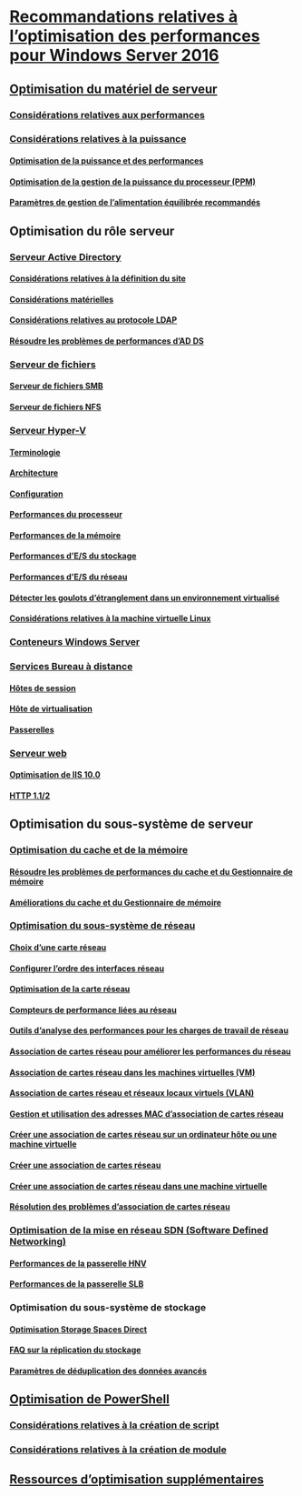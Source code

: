 # [Recommandations relatives à l’optimisation des performances pour Windows Server 2016](index.md)
## [Optimisation du matériel de serveur](hardware/index.md)
### [Considérations relatives aux performances](hardware/index.md)
### [Considérations relatives à la puissance](hardware/power.md)
#### [Optimisation de la puissance et des performances](hardware/power/power-performance-tuning.md)
#### [Optimisation de la gestion de la puissance du processeur (PPM)](hardware/power/processor-power-management-tuning.md)
#### [Paramètres de gestion de l’alimentation équilibrée recommandés](hardware/power/recommended-balanced-plan-parameters.md)
## Optimisation du rôle serveur
### [Serveur Active Directory](role/active-directory-server/index.md)
#### [Considérations relatives à la définition du site](role/active-directory-server/site-definition-considerations.md)
#### [Considérations matérielles](role/active-directory-server/hardware-considerations.md)
#### [Considérations relatives au protocole LDAP](role/active-directory-server/ldap-considerations.md)
#### [Résoudre les problèmes de performances d’AD DS](role/active-directory-server/troubleshoot.md)
### [Serveur de fichiers](role/file-server/index.md)
#### [Serveur de fichiers SMB](role/file-server/smb-file-server.md)
#### [Serveur de fichiers NFS](role/file-server/nfs-file-server.md)
### [Serveur Hyper-V](role/hyper-v-server/index.md)
#### [Terminologie](role/hyper-v-server/terminology.md)
#### [Architecture](role/hyper-v-server/architecture.md)
#### [Configuration](role/hyper-v-server/configuration.md)
#### [Performances du processeur](role/hyper-v-server/processor-performance.md)
#### [Performances de la mémoire](role/hyper-v-server/memory-performance.md)
#### [Performances d’E/S du stockage](role/hyper-v-server/storage-io-performance.md)
#### [Performances d’E/S du réseau](role/hyper-v-server/network-io-performance.md)
#### [Détecter les goulots d’étranglement dans un environnement virtualisé](role/hyper-v-server/detecting-virtualized-environment-bottlenecks.md)
#### [Considérations relatives à la machine virtuelle Linux](role/hyper-v-server/linux-virtual-machine-considerations.md)
### [Conteneurs Windows Server](role/windows-server-container/index.md)
### [Services Bureau à distance](role/remote-desktop/session-hosts.md)
#### [Hôtes de session](role/remote-desktop/session-hosts.md)
#### [Hôte de virtualisation](role/remote-desktop/virtualization-hosts.md)
#### [Passerelles](role/remote-desktop/gateways.md)
### [Serveur web](role/web-server/index.md)
#### [Optimisation de IIS 10.0](role/web-server/tuning-iis-10.md)
#### [HTTP 1.1/2](role/web-server/http-performance.md)
## Optimisation du sous-système de serveur
### [Optimisation du cache et de la mémoire](subsystem/cache-memory-management/index.md)
#### [Résoudre les problèmes de performances du cache et du Gestionnaire de mémoire](subsystem/cache-memory-management/troubleshoot.md)
#### [Améliorations du cache et du Gestionnaire de mémoire](subsystem/cache-memory-management/improvements-in-windows-server.md)
### [Optimisation du sous-système de réseau](../../networking/technologies/network-subsystem/net-sub-performance-top.md)
#### [Choix d’une carte réseau](../../networking/technologies/network-subsystem/net-sub-choose-nic.md)
#### [Configurer l’ordre des interfaces réseau](../../networking/technologies/network-subsystem/net-sub-interface-metric.md)
#### [Optimisation de la carte réseau](../../networking/technologies/network-subsystem/net-sub-performance-tuning-nics.md)
#### [Compteurs de performance liées au réseau](../../networking/technologies/network-subsystem/net-sub-performance-counters.md)
#### [Outils d’analyse des performances pour les charges de travail de réseau](../../networking/technologies/network-subsystem/net-sub-performance-tools.md)
#### [Association de cartes réseau pour améliorer les performances du réseau](../../networking/technologies/nic-teaming/NIC-Teaming.md)
#### [Association de cartes réseau dans les machines virtuelles (VM)](../../networking/technologies/nic-teaming/nict-vms.md)
#### [Association de cartes réseau et réseaux locaux virtuels (VLAN)](../../networking/technologies/nic-teaming/nict-and-vlans.md)
#### [Gestion et utilisation des adresses MAC d’association de cartes réseau](../../networking/technologies/nic-teaming/NIC-Teaming-MAC-address-Use-and-Management.md)
#### [Créer une association de cartes réseau sur un ordinateur hôte ou une machine virtuelle](../../networking/technologies/nic-teaming/create-a-New-NIC-Team-on-a-Host-computer-or-VM.md)
#### [Créer une association de cartes réseau](../../networking/technologies/nic-teaming/create-a-New-NIC-Team.md)
#### [Créer une association de cartes réseau dans une machine virtuelle](../../networking/technologies/nic-teaming/create-a-New-NIC-Team-in-a-VM.md)
#### [Résolution des problèmes d’association de cartes réseau](../../networking/technologies/nic-teaming/Troubleshooting-NIC-Teaming.md)
### [Optimisation de la mise en réseau SDN (Software Defined Networking)](subsystem/software-defined-networking/index.md)
#### [Performances de la passerelle HNV](subsystem/software-defined-networking/hnv-gateway-performance.md)
#### [Performances de la passerelle SLB](subsystem/software-defined-networking/slb-gateway-performance.md)
### Optimisation du sous-système de stockage
#### [Optimisation Storage Spaces Direct](subsystem/storage-spaces-direct/index.md)
#### [FAQ sur la réplication du stockage](../../storage/storage-replica/storage-replica-frequently-asked-questions.md)
#### [Paramètres de déduplication des données avancés](../../storage/data-deduplication/advanced-settings.md)
## [Optimisation de PowerShell](powershell/index.md)
### [Considérations relatives à la création de script](powershell/script-authoring-considerations.md)
### [Considérations relatives à la création de module](powershell/module-authoring-considerations.md)
## [Ressources d’optimisation supplémentaires](additional-resources.md)

